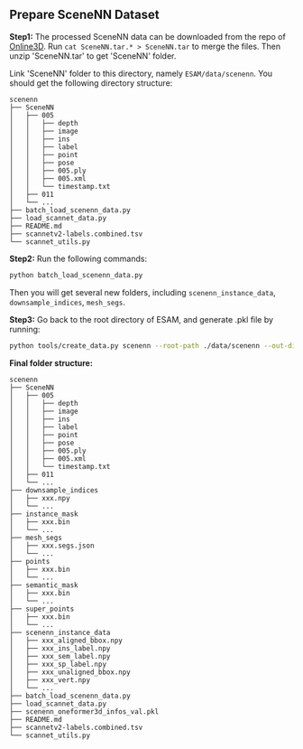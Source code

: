 ## Prepare SceneNN Dataset
**Step1:** The processed SceneNN data can be downloaded from the repo of [Online3D](https://cloud.tsinghua.edu.cn/d/641cd2b7a123467d98a6/). Run `cat SceneNN.tar.* > SceneNN.tar` to merge the files. Then unzip 'SceneNN.tar' to get 'SceneNN' folder.

Link 'SceneNN' folder to this directory, namely  `ESAM/data/scenenn`. You should get the following directory structure:
```
scenenn
├── SceneNN
│   ├── 005
│   │   ├── depth
│   │   ├── image
│   │   ├── ins
│   │   ├── label
│   │   ├── point
│   │   ├── pose
│   │   ├── 005.ply
│   │   ├── 005.xml
│   │   └── timestamp.txt
│   ├── 011
│   └── ...
├── batch_load_scenenn_data.py
├── load_scannet_data.py
├── README.md
├── scannetv2-labels.combined.tsv
└── scannet_utils.py
```

**Step2:** Run the following commands:
```bash
python batch_load_scenenn_data.py
```

Then you will get several new folders, including `scenenn_instance_data`, `downsample_indices`, `mesh_segs`.

**Step3:** Go back to the root directory of ESAM, and generate .pkl file by running:
```bash
python tools/create_data.py scenenn --root-path ./data/scenenn --out-dir ./data/scenenn --extra-tag scenenn
```

**Final folder structure:**
``` 
scenenn
├── SceneNN
│   ├── 005
│   │   ├── depth
│   │   ├── image
│   │   ├── ins
│   │   ├── label
│   │   ├── point
│   │   ├── pose
│   │   ├── 005.ply
│   │   ├── 005.xml
│   │   └── timestamp.txt
│   ├── 011
│   └── ...
├── downsample_indices
│   ├── xxx.npy
│   └── ...
├── instance_mask
│   ├── xxx.bin
│   └── ...
├── mesh_segs
│   ├── xxx.segs.json
│   └── ...
├── points
│   ├── xxx.bin
│   └── ...
├── semantic_mask
│   ├── xxx.bin
│   └── ...
├── super_points
│   ├── xxx.bin
│   └── ...
├── scenenn_instance_data
│   ├── xxx_aligned_bbox.npy
│   ├── xxx_ins_label.npy
│   ├── xxx_sem_label.npy
│   ├── xxx_sp_label.npy
│   ├── xxx_unaligned_bbox.npy
│   ├── xxx_vert.npy
│   └── ...
├── batch_load_scenenn_data.py
├── load_scannet_data.py
├── scenenn_oneformer3d_infos_val.pkl
├── README.md
├── scannetv2-labels.combined.tsv
└── scannet_utils.py
```
